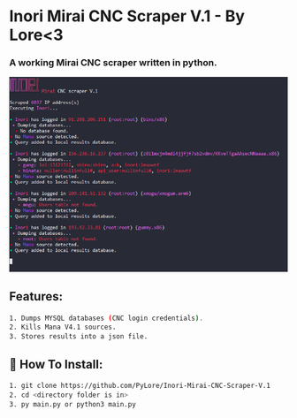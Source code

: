 # Inori Mirai CNC Scraper V.1 - By Lore<3

### A working Mirai CNC scraper written in python.

![Screenshot](Screenshot.png)


## Features:
```bash
1. Dumps MYSQL databases (CNC login credentials).
2. Kills Mana V4.1 sources.
3. Stores results into a json file.
```

## 🔌 How To Install:
```bash
1. git clone https://github.com/PyLore/Inori-Mirai-CNC-Scraper-V.1
2. cd <directory folder is in>
3. py main.py or python3 main.py
```
